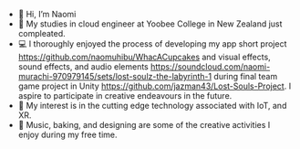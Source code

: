 - 👋 Hi, I’m Naomi
- 🌱 My studies in cloud engineer at Yoobee College in New Zealand just compleated.
- 💻 I thoroughly enjoyed the process of developing my app short project https://github.com/naomuhibu/WhacACupcakes and visual effects, sound effects, and audio elements https://soundcloud.com/naomi-murachi-970979145/sets/lost-soulz-the-labyrinth-1 during final team game project in Unity https://github.com/jazman43/Lost-Souls-Project. I aspire to participate in creative endeavours in the future.
- 👀 My interest is in the cutting edge technology associated with IoT, and XR.
- 💞️ Music, baking, and designing are some of the creative activities I enjoy during my free time.

<!---
naomuhibu/naomuhibu is a ✨ special ✨ repository because its `README.md` (this file) appears on your GitHub profile.
You can click the Preview link to take a look at your changes.
📫 How to reach me ...
--->

